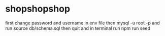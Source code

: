 # shopshopshop

first change password and username in env file
then mysql -u root -p and run source db/schema.sql
then quit and in terminal run npm run seed